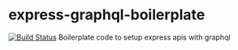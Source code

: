 # express-graphql-boilerplate
[![Build Status](https://travis-ci.com/vijaykrishnavanshi/express-graphql-boilerplate.svg?branch=master)](https://travis-ci.com/vijaykrishnavanshi/express-graphql-boilerplate)
Boilerplate code to setup express apis with graphql

